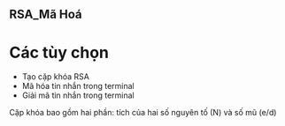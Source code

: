 ## RSA_Mã Hoá
# Các tùy chọn
- Tạo cặp khóa RSA
- Mã hóa tin nhắn trong terminal
- Giải mã tin nhắn trong terminal

Cặp khóa bao gồm hai phần: tích của hai số nguyên tố (N) và số mũ (e/d)
